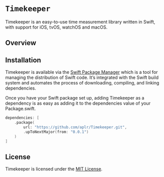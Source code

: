 # ``Timekeeper``

Timekeeper is an easy-to-use time measurement library written in Swift, with support for iOS, tvOS, watchOS and macOS.

## Overview



## Installation

Timekeeper is available via the [Swift Package Manager](https://swift.org/package-manager/) which is a tool for managing the distribution of Swift code. It’s integrated with the Swift build system and automates the process of downloading, compiling, and linking dependencies.

Once you have your Swift package set up, adding Timekeeper as a dependency is as easy as adding it to the dependencies value of your Package.swift.

```swift
dependencies: [
    .package(
        url: "https://github.com/aplr/Timekeeper.git",
        .upToNextMajor(from: "0.0.1")
    )
]
```

## License
Timekeeper is licensed under the [MIT License](https://github.com/aplr/Timekeeper/blob/main/LICENSE).
